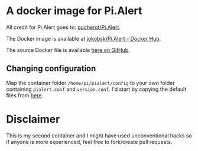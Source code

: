 # A docker image for Pi.Alert
All credit for Pi.Alert goes to:
[pucherot/Pi.Alert](https://github.com/pucherot/Pi.Alert).

The Docker image is available at [jokobsk/Pi.Alert - Docker
Hub](https://registry.hub.docker.com/r/jokobsk/pi.alert).

The source Docker file is available [here on GitHub](https://github.com/jokob-sk/Docker-Image-for-Pi.Alert).

## Changing configuration
Map the container folder `/home/pi/pialert/config` to your own folder containing `pialert.conf` and `version.conf`. I'd start by copying the default files from [here](https://github.com/pucherot/Pi.Alert/tree/main/config).

# Disclaimer
This is my second container and I might have used unconventional hacks so if anyone is more experienced, feel free to fork/create pull requests.
